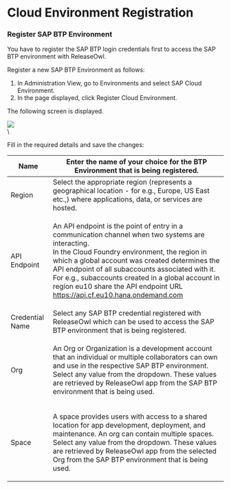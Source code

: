 # Cloud Environment Registration

### **Register SAP BTP Environment**

You have to register the SAP BTP login credentials first to access the SAP BTP environment with ReleaseOwl.

Register a new SAP BTP Environment as follows:

1. In Administration View, go to Environments and select SAP Cloud Environment.
2. In the page displayed, click Register Cloud Environment.

The following screen is displayed.

![](https://www.docs.releaseowl.com/assets/img/cloud-environment-registration-1.jpg)\
\


Fill in the required details and save the changes:

| Name            | Enter the name of your choice for the BTP Environment that is being registered.                                                                                                                                                                                                                                                                                                                                                                              |
| --------------- | ------------------------------------------------------------------------------------------------------------------------------------------------------------------------------------------------------------------------------------------------------------------------------------------------------------------------------------------------------------------------------------------------------------------------------------------------------------ |
| Region          | Select the appropriate region (represents a geographical location - for e.g., Europe, US East etc.,) where applications, data, or services are hosted.                                                                                                                                                                                                                                                                                                       |
| API Endpoint    | <p>An API endpoint is the point of entry in a communication channel when two systems are interacting.<br>In the Cloud Foundry environment, the region in which a global account was created determines the API endpoint of all subaccounts associated with it.<br>For e.g., subaccounts created in a global account in region eu10 share the API endpoint URL <a href="https://api.cf.eu10.hana.ondemand.com/">https://api.cf.eu10.hana.ondemand.com</a></p> |
| Credential Name | Select any SAP BTP credential registered with ReleaseOwl which can be used to access the SAP BTP environment that is being registered.                                                                                                                                                                                                                                                                                                                       |
| Org             | <p>An Org or Organization is a development account that an individual or multiple collaborators can own and use in the respective SAP BTP environment.<br>Select any value from the dropdown. These values are retrieved by ReleaseOwl app from the SAP BTP environment that is being used.</p>                                                                                                                                                              |
| Space           | <p>A space provides users with access to a shared location for app development, deployment, and maintenance. An org can contain multiple spaces.<br>Select any value from the dropdown. These values are retrieved by ReleaseOwl app from the selected Org from the SAP BTP environment that is being used.</p>                                                                                                                                              |
